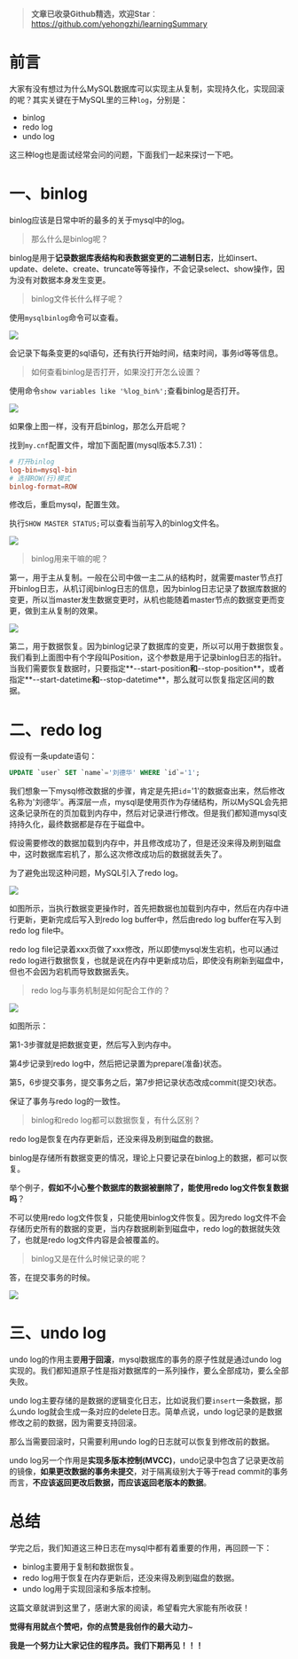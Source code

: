 > **文章已收录Github精选，欢迎Star**：https://github.com/yehongzhi/learningSummary

# 前言

大家有没有想过为什么MySQL数据库可以实现主从复制，实现持久化，实现回滚的呢？其实关键在于MySQL里的三种`log`，分别是：

- binlog
- redo log
- undo log

这三种log也是面试经常会问的问题，下面我们一起来探讨一下吧。

# 一、binlog

binlog应该是日常中听的最多的关于mysql中的log。

> 那么什么是binlog呢？

binlog是用于**记录数据库表结构和表数据变更的二进制日志**，比如insert、update、delete、create、truncate等等操作，不会记录select、show操作，因为没有对数据本身发生变更。

> binlog文件长什么样子呢？

使用`mysqlbinlog`命令可以查看。

![](large/mysql_log_1.png)

会记录下每条变更的sql语句，还有执行开始时间，结束时间，事务id等等信息。

> 如何查看binlog是否打开，如果没打开怎么设置？

使用命令`show variables like '%log_bin%';`查看binlog是否打开。

![](large/mysql_log_2.png)

如果像上图一样，没有开启binlog，那怎么开启呢？

找到`my.cnf`配置文件，增加下面配置(mysql版本5.7.31)：

```cnf
# 打开binlog
log-bin=mysql-bin
# 选择ROW(行)模式
binlog-format=ROW
```

修改后，重启mysql，配置生效。

执行`SHOW MASTER STATUS;`可以查看当前写入的binlog文件名。

![](large/mysql_log_3.png)

> binlog用来干嘛的呢？

第一，用于主从复制。一般在公司中做一主二从的结构时，就需要master节点打开binlog日志，从机订阅binlog日志的信息，因为binlog日志记录了数据库数据的变更，所以当master发生数据变更时，从机也能随着master节点的数据变更而变更，做到主从复制的效果。

![](https://static.lovebilibili.com/mysql_log_5.jpg)

第二，用于数据恢复。因为binlog记录了数据库的变更，所以可以用于数据恢复。我们看到上面图中有个字段叫Position，这个参数是用于记录binlog日志的指针。当我们需要恢复数据时，只要指定**--start-position**和**--stop-position**，或者指定**--start-datetime**和**--stop-datetime**，那么就可以恢复指定区间的数据。

# 二、redo log

假设有一条update语句：

```sql
UPDATE `user` SET `name`='刘德华' WHERE `id`='1';
```

我们想象一下mysql修改数据的步骤，肯定是先把`id`='1'的数据查出来，然后修改名称为'刘德华'。再深层一点，mysql是使用页作为存储结构，所以MySQL会先把这条记录所在的页加载到内存中，然后对记录进行修改。但是我们都知道mysql支持持久化，最终数据都是存在于磁盘中。

假设需要修改的数据加载到内存中，并且修改成功了，但是还没来得及刷到磁盘中，这时数据库宕机了，那么这次修改成功后的数据就丢失了。

为了避免出现这种问题，MySQL引入了redo log。

![](large/mysql_log_4.png)

如图所示，当执行数据变更操作时，首先把数据也加载到内存中，然后在内存中进行更新，更新完成后写入到redo log buffer中，然后由redo log buffer在写入到redo log file中。

redo log file记录着xxx页做了xxx修改，所以即使mysql发生宕机，也可以通过redo log进行数据恢复，也就是说在内存中更新成功后，即使没有刷新到磁盘中，但也不会因为宕机而导致数据丢失。

> redo log与事务机制是如何配合工作的？

![](large/mysql_log_7.png)

如图所示：

第1-3步骤就是把数据变更，然后写入到内存中。

第4步记录到redo log中，然后把记录置为prepare(准备)状态。

第5，6步提交事务，提交事务之后，第7步把记录状态改成commit(提交)状态。

保证了事务与redo log的一致性。

> binlog和redo log都可以数据恢复，有什么区别？

redo log是恢复在内存更新后，还没来得及刷到磁盘的数据。

binlog是存储所有数据变更的情况，理论上只要记录在binlog上的数据，都可以恢复。

举个例子，**假如不小心整个数据库的数据被删除了，能使用redo log文件恢复数据吗**？

不可以使用redo log文件恢复，只能使用binlog文件恢复。因为redo log文件不会存储历史所有的数据的变更，当内存数据刷新到磁盘中，redo log的数据就失效了，也就是redo log文件内容是会被覆盖的。

> binlog又是在什么时候记录的呢？

答，在提交事务的时候。

![](large/mysql_log_8.png)

# 三、undo log

undo log的作用主要**用于回滚**，mysql数据库的事务的原子性就是通过undo log实现的。我们都知道原子性是指对数据库的一系列操作，要么全部成功，要么全部失败。

undo log主要存储的是数据的逻辑变化日志，比如说我们要`insert`一条数据，那么undo log就会生成一条对应的delete日志。简单点说，undo log记录的是数据修改之前的数据，因为需要支持回滚。

那么当需要回滚时，只需要利用undo log的日志就可以恢复到修改前的数据。

undo log另一个作用是**实现多版本控制(MVCC)**，undo记录中包含了记录更改前的镜像，**如果更改数据的事务未提交**，对于隔离级别大于等于read commit的事务而言，**不应该返回更改后数据，而应该返回老版本的数据**。

# 总结

学完之后，我们知道这三种日志在mysql中都有着重要的作用，再回顾一下：

- binlog主要用于复制和数据恢复。
- redo log用于恢复在内存更新后，还没来得及刷到磁盘的数据。
- undo log用于实现回滚和多版本控制。

这篇文章就讲到这里了，感谢大家的阅读，希望看完大家能有所收获！

**觉得有用就点个赞吧，你的点赞是我创作的最大动力**~

**我是一个努力让大家记住的程序员。我们下期再见！！！**


